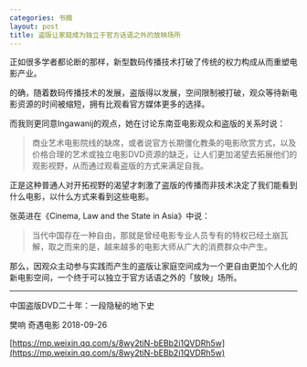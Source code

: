 ```yaml
---
categories: 书摘
layout: post
title: 盗版让家庭成为独立于官方话语之外的放映场所
---
```


正如很多学者都论断的那样，新型数码传播技术打破了传统的权力构成从而重塑电影产业。

的确，随着数码传播技术的发展，盗版得以发展，空间限制被打破，观众等待新电影资源的时间被缩短，拥有比观看官方媒体更多的选择。

而我则更同意Ingawanij的观点，她在讨论东南亚电影观众和盗版的关系时说：

> 商业艺术电影院线的缺席，或者说官方长期僵化教条的电影欣赏方式，以及价格合理的艺术或独立电影DVD资源的缺乏，让人们更加渴望去拓展他们的观影视野，从而通过观看盗版的方式来满足自我。

正是这种普通人对开拓视野的渴望才刺激了盗版的传播而非技术决定了我们能看到什么电影，以什么方式来看到这些电影。

张英进在《Cinema, Law and the State in Asia》中说：

> 当代中国存在一种自由，那就是曾经电影专业人员专有的特权已经土崩瓦解，取之而来的是，越来越多的电影大师从广大的消费群众中产生。

那么，因观众主动参与实践而产生的盗版让家庭空间成为一个更自由更加个人化的新电影空间，一个终于可以独立于官方话语之外的「放映」场所。

---

中国盗版DVD二十年：一段隐秘的地下史

樊响  奇遇电影  2018-09-26

[https://mp.weixin.qq.com/s/8wy2tiN-bEBb2i1QVDRh5w](https://mp.weixin.qq.com/s/8wy2tiN-bEBb2i1QVDRh5w)
